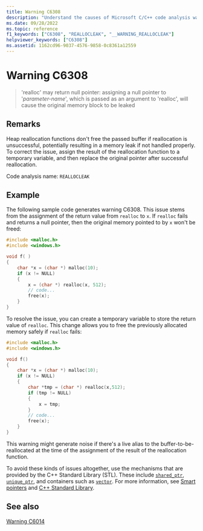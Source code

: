 ```yaml
---
title: Warning C6308
description: "Understand the causes of Microsoft C/C++ code analysis warning C6308, and learn how to fix them."
ms.date: 09/28/2022
ms.topic: reference
f1_keywords: ["C6308", "REALLOCLEAK", "__WARNING_REALLOCLEAK"]
helpviewer_keywords: ["C6308"]
ms.assetid: 1162cd96-9037-4576-9858-0c8361a12559
---
```

# Warning C6308

> 'realloc' may return null pointer: assigning a null pointer to '*parameter-name*', which is passed as an argument to 'realloc', will cause the original memory block to be leaked

## Remarks

Heap reallocation functions don't free the passed buffer if reallocation is unsuccessful, potentially resulting in a memory leak if not handled properly. To correct the issue, assign the result of the reallocation function to a temporary variable, and then replace the original pointer after successful reallocation.

Code analysis name: `REALLOCLEAK`

## Example

The following sample code generates warning C6308. This issue stems from the assignment of the return value from `realloc` to `x`. If `realloc` fails and returns a null pointer, then the original memory pointed to by `x` won't be freed:

```cpp
#include <malloc.h>
#include <windows.h>

void f( )
{
    char *x = (char *) malloc(10);
    if (x != NULL)
    {
        x = (char *) realloc(x, 512);
        // code...
        free(x);
    }
}
```

To resolve the issue, you can create a temporary variable to store the return value of `realloc`. This change allows you to free the previously allocated memory safely if `realloc` fails:

```cpp
#include <malloc.h>
#include <windows.h>

void f()
{
    char *x = (char *) malloc(10);
    if (x != NULL)
    {
        char *tmp = (char *) realloc(x,512);
        if (tmp != NULL)
        {
            x = tmp;
        }
        // code...
        free(x);
    }
}
```

This warning might generate noise if there's a live alias to the buffer-to-be-reallocated at the time of the assignment of the result of the reallocation function.

To avoid these kinds of issues altogether, use the mechanisms that are provided by the C++ Standard Library (STL). These include [`shared_ptr`](../standard-library/shared-ptr-class.md), [`unique_ptr`](../standard-library/unique-ptr-class.md), and containers such as [`vector`](../standard-library/vector.md). For more information, see [Smart pointers](../cpp/smart-pointers-modern-cpp.md) and [C++ Standard Library](../standard-library/cpp-standard-library-reference.md).

## See also

[Warning C6014](../code-quality/c6014.md)
